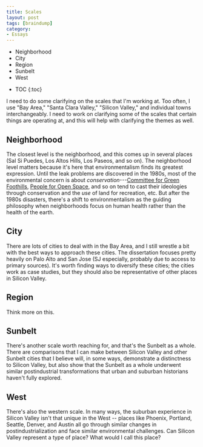 ```yaml
---
title: Scales
layout: post
tags: [braindump]
category:
- Essays
---
```


- Neighborhood
- City
- Region
- Sunbelt
- West
* TOC
{:toc}

I need to do some clarifying on the scales that I'm working at. Too
often, I use "Bay Area," "Santa Clara Valley," "Silicon Valley," and
individual towns interchangeably. I need to work on clarifying some of
the scales that certain things are operating at, and this will help with
clarifying the themes as well.

## Neighborhood

The closest level is the neighborhood, and this comes up in several places (Sal Si Puedes, Los Altos Hills, Los Paseos, and so on). The neighborhood level matters because it's here that environmentalism finds its greatest expression. Until the leak problems are discovered in the 1980s, most of the environmental concern is about *conservation*---[Committee for Green Foothills](), [People for Open Space](), and so on tend to cast their ideologies through conservation and the *use* of land for recreation, etc. But after the 1980s disasters, there's a shift to environmentalism as the guiding philosophy when neighborhoods focus on human health rather than the health of the earth.

## City

There are lots of cities to deal with in the Bay Area, and I still wrestle a bit with the best ways to approach these cities. The dissertation focuses pretty heavily on Palo Alto and San Jose (SJ especially, probably due to access to primary sources). It's worth finding ways to diversify these cities; the cities work as case studies, but they should also be representative of other places in Silicon Valley.

## Region

Think more on this.

## Sunbelt

There's another scale worth reaching for, and that's the Sunbelt as a whole. There are comparisons that I can make between Silicon Valley and other Sunbelt cities that I believe will, in some ways, demonstrate a distinctness to Silicon Valley, but also show that the Sunbelt as a whole underwent similar postindustrial transformations that urban and suburban historians haven't fully explored.

## West

There's also the western scale. In many ways, the suburban experience in Silicon Valley isn't that unique in the West -- places like Phoenix, Portland, Seattle, Denver, and Austin all go through similar changes in postindustrialization and face similar environmental challenges. Can Silicon Valley represent a type of place? What would I call this place?